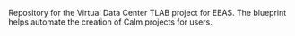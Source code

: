Repository for the Virtual Data Center TLAB project for EEAS.
The blueprint helps automate the creation of Calm projects for users.
